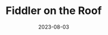 ---
title: Fiddler on the Roof
date: 2023-08-03
closing_date: 2023-09-17
layout: productions
featured_image: 2023_Fiddler_on_the_Roof.webp
featured_image_caption: Graphic of Fiddler on the Roof at the Alhambra
featured_image_attr: Alhambra Theatre & Dining
playbill:
Theatre: Alhambra Theatre & Dining
Venue: Alhambra Theatre
Tickets: https://sales.alhambrajax.com/100/tickets.shows.html?playID=1428&code=jaxplays
showtimes:
- 2023-08-03 18:00:00
- 2023-08-04 18:00:00
- 2023-08-05 12:00:00
- 2023-08-05 18:00:00
- 2023-08-06 12:00:00
- 2023-08-06 18:00:00
- 2023-08-08 18:00:00
- 2023-08-09 18:00:00
- 2023-08-10 18:00:00
- 2023-08-11 18:00:00
- 2023-08-12 12:00:00
- 2023-08-12 18:00:00
- 2023-08-13 12:00:00
- 2023-08-13 18:00:00
- 2023-08-15 18:00:00
- 2023-08-16 18:00:00
- 2023-08-17 18:00:00
- 2023-08-18 18:00:00
- 2023-08-19 12:00:00
- 2023-08-19 18:00:00
- 2023-08-20 12:00:00
- 2023-08-20 18:00:00
- 2023-08-22 18:00:00
- 2023-08-23 18:00:00
- 2023-08-24 18:00:00
- 2023-08-25 18:00:00
- 2023-08-26 12:00:00
- 2023-08-26 18:00:00
- 2023-08-27 12:00:00
- 2023-08-27 18:00:00
- 2023-08-29 18:00:00
- 2023-08-30 18:00:00
- 2023-08-31 18:00:00
- 2023-09-01 18:00:00
- 2023-09-02 12:00:00
- 2023-09-02 18:00:00
- 2023-09-03 12:00:00
- 2023-09-03 18:00:00
- 2023-09-05 18:00:00
- 2023-09-06 18:00:00
- 2023-09-07 18:00:00
- 2023-09-08 18:00:00
- 2023-09-09 12:00:00
- 2023-09-09 18:00:00
- 2023-09-10 12:00:00
- 2023-09-10 18:00:00
- 2023-09-12 18:00:00
- 2023-09-13 18:00:00
- 2023-09-14 18:00:00
- 2023-09-15 18:00:00
- 2023-09-16 12:00:00
- 2023-09-16 18:00:00
- 2023-09-17 12:00:00
- 2023-09-17 18:00:00
cast:
- Teveye: Tod Booth
- Golde: Lisa Valdini Booth
- Yente: Patti Eyler
- Lazar Wolf: Allan Baker
- Tzeitel: Sarah Warshavsky
- Hodel: Natalie Drake
- Motel: Bear Manescalhi
- Perchik: Alexander Blanco
- Chava: Sofia Smith
- Fyedka: Melvin Edward Nash II
- Sprintze (Grandmother Tzeitel): Tatum Matthews
- Bielke: Emma Decker
- The Constable: Thaddeus Walker
- The Rabbi\Fyedka: Ryan Lemmon
- Avram: Michael Mossucco
- Mendel: Christopher Michael Milligan
- Mordcha: Rodney Holmes
- Fruma-Sarah / Shandel: Alexia Adcock-Stanford
- The Fiddler: Idan Bar
- Sasha: Zachary Pickett
crew:
- Executive Producer: Tod Booth
- Vice President of Production: Shain Stroff
- Director: Jessie Booth
- Choreographer: Shain Stroff
- Musical Director: Cathy Giddens Murphy
- Technical Director: David Dionne
- Production Manager: Erick Ariel Sureda
- Co-choreographer: Erick Ariel Sureda
- Dance Captain: Idan Bar
- Company Manager: Lisa Valdini Booth
- Lighting Designer: Johnny Pettegrew
- Lighting Tech Assistant: Chad Conley
- Costume Designer:
  - Camala Pitts
  - Dorina Quailes
- Wardrobe Supervisor: Layla Thurman
- Head Seamstress: Allie Kangas
- Set Designer:
  - David Dionne
  - Ian Black
- Sound Designer: Eric Sullivan
- Sound Engineer: Briana Donawa
- Property Master: Patti Eyler
- Wig Design: Patty Pitts
- Assistant Stage Manager:
  - Melvin Nash
  - Sarah Brace
- Stage Crew: Kolby James
orchestra:
Reviews: 
- "Review: FIDDLER ON THE ROOF at Alhambra Theatre and Dining | BroadwayWorld": https://www.broadwayworld.com/jacksonville/article/Review-FIDDLER-ON-THE-ROOF-at-Alhambra-Theatre-and-Dining-20230806
- "Alhambra’s ‘Fiddler’ worth the 25-year wait | Ponte Vedra Recorder": https://pontevedrarecorder.com/stories/alhambras-fiddler-worth-the-25-year-wait,60216
- "FIDDLER hits all the right notes at the Alhambra | Folio Weekly": https://folioweekly.com/2023/08/07/fiddler-hits-all-the-right-notes-at-the-alhambra/
- "Review: FIDDLER ON THE ROOF at Alhambra Theatre and Dining | Broadway World": https://www.broadwayworld.com/jacksonville/article/Review-FIDDLER-ON-THE-ROOF-at-Alhambra-Theatre-and-Dining-20230806
Press: 
- "The Alhambra presents “Fiddler On The Roof” | River City Live - News4Jax": https://www.news4jax.com/river-city-live/2023/08/04/the-alhambra-presents-fiddler-on-the-roof/
- "'Fiddler on the Roof' returns to the Alhambra after 20 years | The Florida Times-Union": https://www.jacksonville.com/picture-gallery/entertainment/arts/2023/08/04/fiddler-on-the-roof-returns-to-jacksonvilles-alhambra-theatre-dining/12314744002/
- "“Fiddler on the Roof” opens this week | Ponte Vedra Recorder": https://pontevedrarecorder.com/stories/fiddler-on-the-roof-opens-this-week,59422?
- "A Fiddler on the Roof… at the Alhambra | Folio Weekly": https://folioweekly.com/2023/07/29/a-fiddler-on-the-roof-at-the-alhambra/
- "FIDDLER ON THE ROOF Opens At Alhambra Theatre & Dining | Broadway World": https://www.broadwayworld.com/jacksonville/article/FIDDLER-ON-THE-ROOF-Opens-At-Alhambra-Theatre-Dining-20230727
---